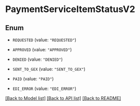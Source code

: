 # PaymentServiceItemStatusV2

## Enum


* `REQUESTED` (value: `"REQUESTED"`)

* `APPROVED` (value: `"APPROVED"`)

* `DENIED` (value: `"DENIED"`)

* `SENT_TO_GEX` (value: `"SENT_TO_GEX"`)

* `PAID` (value: `"PAID"`)

* `EDI_ERROR` (value: `"EDI_ERROR"`)


[[Back to Model list]](../README.md#documentation-for-models) [[Back to API list]](../README.md#documentation-for-api-endpoints) [[Back to README]](../README.md)


